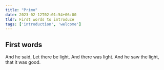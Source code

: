 ```yaml
---
title: "Primo"
date: 2023-02-12T02:01:54+06:00
tldr: First words to introduce
tags: ['introduction', 'welcome']
---
```

## First words

 And he said, Let there be light.
 And there was light.
 And he saw the light, that it was good.